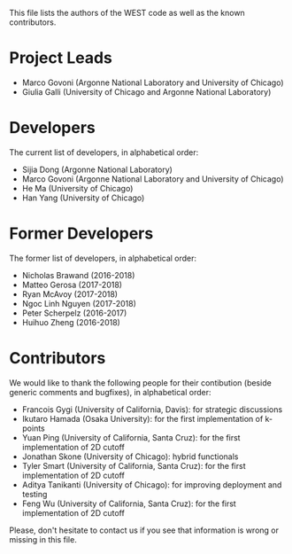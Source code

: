 This file lists the authors of the WEST code as well as the known contributors.

# Project Leads 

- Marco Govoni (Argonne National Laboratory and University of Chicago)
- Giulia Galli (University of Chicago and Argonne National Laboratory)

# Developers

The current list of developers, in alphabetical order:

- Sijia Dong (Argonne National Laboratory)
- Marco Govoni (Argonne National Laboratory and University of Chicago)
- He Ma (University of Chicago)
- Han Yang (University of Chicago)

# Former Developers

The former list of developers, in alphabetical order:

- Nicholas Brawand (2016-2018)
- Matteo Gerosa (2017-2018)
- Ryan McAvoy (2017-2018)
- Ngoc Linh Nguyen (2017-2018)
- Peter Scherpelz (2016-2017)
- Huihuo Zheng (2016-2018)

# Contributors

We would like to thank the following people for their contibution (beside generic comments and bugfixes), in alphabetical order:

- Francois Gygi (University of California, Davis): for strategic discussions
- Ikutaro Hamada (Osaka University): for the first implementation of k-points
- Yuan Ping (University of California, Santa Cruz): for the first implementation of 2D cutoff
- Jonathan Skone (University of Chicago): hybrid functionals
- Tyler Smart (University of California, Santa Cruz): for the first implementation of 2D cutoff
- Aditya Tanikanti (University of Chicago): for improving deployment and testing
- Feng Wu (University of California, Santa Cruz): for the first implementation of 2D cutoff

Please, don't hesitate to contact us if you see that information is wrong or missing in this file.
